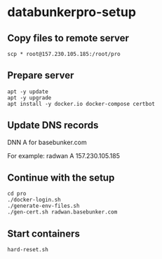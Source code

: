 # databunkerpro-setup

## Copy files to remote server
```
scp * root@157.230.105.185:/root/pro
```

## Prepare server
```
apt -y update
apt -y upgrade
apt install -y docker.io docker-compose certbot
```

## Update DNS records
DNN A for basebunker.com

For example: radwan A 157.230.105.185

## Continue with the setup
```
cd pro
./docker-login.sh
./generate-env-files.sh
./gen-cert.sh radwan.basebunker.com
```

## Start containers
```
hard-reset.sh
```
